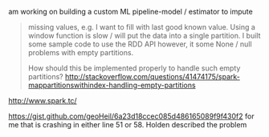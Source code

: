  am working on building a custom ML pipeline-model / estimator to impute
> missing values, e.g. I want to fill with last good known value.
> Using a window function is slow / will put the data into a single
> partition.
> I built some sample code to use the RDD API however, it some None / null
> problems with empty partitions.
>
> How should this be implemented properly to handle such empty partitions?
> http://stackoverflow.com/questions/41474175/spark-mappartitionswithindex-handling-empty-partitions



http://www.spark.tc/


 https://gist.github.com/geoHeil/6a23d18ccec085d486165089f9f430f2 for me
 that is crashing in either line 51 or 58. Holden described the problem